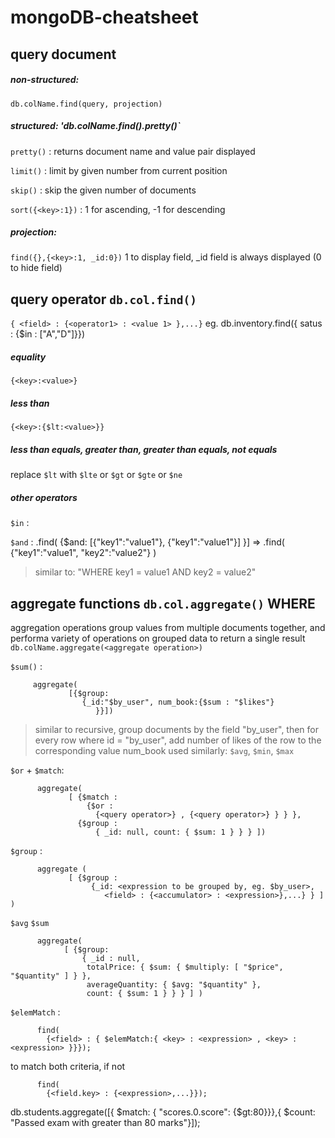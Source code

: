 # mongoDB-cheatsheet

## query document
##### non-structured: 
`db.colName.find(query, projection)`

##### structured: 'db.colName.find().pretty()` 
   `pretty()` : returns document name and value pair displayed
   
   `limit()` : limit by given number from current position
   
   `skip()` : skip the given number of documents
   
   `sort({<key>:1})` : 1 for ascending, -1 for descending
   
##### projection: 
`find({},{<key>:1, _id:0})`
   1 to display field, _id field is always displayed (0 to hide field)


## query operator `db.col.find()`
`{ <field> : {<operator1> : <value 1> },...}`
eg. db.inventory.find({ satus : {$in : ["A","D"]}})

##### equality
`{<key>:<value>}`

##### less than
`{<key>:{$lt:<value>}}`

##### less than equals, greater than, greater than equals, not equals
replace `$lt` with `$lte` or `$gt` or `$gte` or `$ne`

##### other operators
`$in` :

`$and` : .find( {$and: [{"key1":"value1"}, {"key1":"value1"}] }]
=> .find( {"key1":"value1", "key2":"value2"} )
> similar to: "WHERE key1 = value1 AND key2 = value2"

## aggregate functions `db.col.aggregate()` WHERE 
aggregation operations group values from multiple documents together, and performa variety of operations on grouped data to return a single result
`db.colName.aggregate(<aggregate operation>)`

`$sum()` : 
```
     aggregate(
             [{$group: 
                {_id:"$by_user", num_book:{$sum : "$likes"}
                   }}])
```      
> similar to recursive, group documents by the field "by_user", then for every row where id = "by_user", add number of likes of the row to the corresponding value num_book
used similarly: `$avg`, `$min`, `$max`

`$or` + `$match`: 
```
      aggregate(
             [ {$match :
                 {$or :
                   {<query operator>} , {<query operator>} } } },  
               {$group :
                   { _id: null, count: { $sum: 1 } } } ])
```
`$group` :
```
      aggregate (
             [ {$group :
                  {_id: <expression to be grouped by, eg. $by_user>,
                     <field> : {<accumulator> : <expression>},...} } ] )                
```
`$avg` `$sum`
```
      aggregate(
            [ {$group:
                { _id : null,
                 totalPrice: { $sum: { $multiply: [ "$price", "$quantity" ] } },
                 averageQuantity: { $avg: "$quantity" }, 
                 count: { $sum: 1 } } } ] )
```
`$elemMatch` :
```
      find( 
        {<field> : { $elemMatch:{ <key> : <expression> , <key> : <expression> }}});
```
to match both criteria, if not
```
      find( 
        {<field.key> : {<expression>,...}});
```
 
 db.students.aggregate([{ $match: { "scores.0.score": {$gt:80}}},{ $count: "Passed exam with greater than 80 marks"}]);
